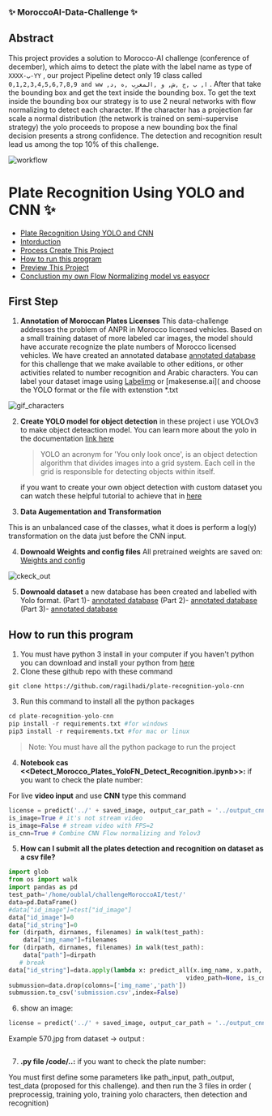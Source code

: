 ### ✨ MoroccoAI-Data-Challenge ✨

## Abstract
  This project provides a solution to Morocco-AI challenge (conference of december), which aims to detect the plate with the label name as type of ```XXXX-ﺏ-YY``` , our project Pipeline detect only 19 class called ```0,1,2,3,4,5,6,7,8,9 and ww ,ا, ب ,ج ,ش, و ,المغرب ,ه ,د``` . After that take the bounding box and get the text inside the bounding box. To get the text inside the bounding box our strategy is to use 2 neural networks with flow normalizing to detect each character. If the character has a projection far scale a normal distribution (the network is trained on semi-supervise strategy) the yolo proceeds to propose a new bounding box the final decision presents a strong confidence. The detection and recognition result lead us among the top 10% of this challenge.

<img src="images/workflow.png" alt="workflow">

# Plate Recognition Using YOLO and CNN  ✨

  - [Plate Recognition Using YOLO and CNN](#plate-recognition-using-yolo-and-cnn)
  - [Intorduction](#intorduction)
  - [Process Create This Project](#process-create-this-project)
  - [How to run this program](#how-to-run-this-program)
  - [Preview This Project](#preview-this-project)
  - [Conclustion my own Flow Normalizing model vs easyocr](#conclustion-my-own-cnn-model-vs-easyocr)


## First Step 

1. **Annotation of Moroccan Plates Licenses**
   This data-challenge addresses the problem of ANPR in Morocco licensed vehicles. Based on a small training dataset of more labeled car images, the model should have accurate recognize the plate numbers of Morocco licensed vehicles.
   We have created an annotated database [annotated database](https://drive.google.com/drive/folders/1ZFdMo-CyisVzXsSioRH9KrbbD1J4_BMH?usp=sharing) for this challenge that we make available to other editions, or other activities related to number recognition and Arabic characters. 
   You can label your dataset image using [Labelimg]() or [makesense.ai]( and choose the YOLO format or the file with extenstion *.txt
<img src="images/gif_characters.gif" alt="gif_characters">

<img src="images/gif_plates.gif" alt="">

2. **Create YOLO model for object detection**
   in these project i use YOLOv3  to make object deteaction model. You can learn more about the yolo in the documentation [link here](https://github.com/ultralytics/yolov5)

   > YOLO an acronym for 'You only look once', is an object detection algorithm that divides images into a grid system. Each cell in the grid is responsible for detecting objects within itself.

   if you want to create your own object detection with custom dataset you can watch these helpful tutorial to achieve that in [here](https://www.youtube.com/watch?v=GRtgLlwxpc4)

3. **Data Augementation and Transformation**
  
  This is an unbalanced case of the classes, what it does is perform a log(y) transformation on the data just before the CNN input.
<img src="images/non-eq.png" alt="">

4. **Downoald Weights and config files**
  All pretrained weights are saved on:  [Weights and config](https://drive.google.com/drive/folders/1qTvKYEfpLR-4hcFaeT11aB_bpCX3lQUi?usp=sharing)
<img src="images/check_out.png" alt="ckeck_out">

5. **Downoald dataset**
  a new database has been created and labelled with Yolo format.
  (Part 1)- [annotated database](https://drive.google.com/drive/folders/1ZFdMo-CyisVzXsSioRH9KrbbD1J4_BMH?usp=sharing)
  (Part 2)- [annotated database](https://drive.google.com/drive/folders/1ZFdMo-CyisVzXsSioRH9KrbbD1J4_BMH?usp=sharing)
  (Part 3)- [annotated database](https://drive.google.com/drive/folders/1ZFdMo-CyisVzXsSioRH9KrbbD1J4_BMH?usp=sharing)

## How to run this program

1.  You must have python 3 install in your computer if you haven't python you can download and install your python from [here](https://www.python.org/downloads/)
2.  Clone these github repo with these command
  ```git
  git clone https://github.com/ragilhadi/plate-recognition-yolo-cnn
  ```
3. Run this command to install all the python packages
```python
cd plate-recognition-yolo-cnn
pip install -r requirements.txt #for windows
pip3 install -r requirements.txt #for mac or linux
```
> Note: You must have all the python package to run the project

4. **Notebook cas <<Detect_Morocco_Plates_YoloFN_Detect_Recognition.ipynb>>:** if you want to check the plate number:

For live **video input** and use **CNN** type this command
```python
license = predict('../' + saved_image, output_car_path = '../output_cnn.jpg', output_license_path_original = '../license_original_cnn.jpg', output_license_path = '../license_cnn.jpg', is_cnn=True, is_image=True)
is_image=True # it's not stream video 
is_image=False # stream video with FPS=2
is_cnn=True # Combine CNN Flow normalizing and Yolov3 
```
5. **How can I submit all the plates detection and recognition on dataset as a csv file?**

```python
import glob
from os import walk
import pandas as pd
test_path='/home/oublal/challengeMoroccoAI/test/'
data=pd.DataFrame()
#data["id_image"]=test["id_image"]
data["id_image"]=0
data["id_string"]=0
for (dirpath, dirnames, filenames) in walk(test_path):
    data["img_name"]=filenames
for (dirpath, dirnames, filenames) in walk(test_path):
    data["path"]=dirpath
   # break
data["id_string"]=data.apply(lambda x: predict_all(x.img_name, x.path,
                                                 video_path=None, is_cnn=False,is_image=True), axis=1)
submussion=data.drop(colomns=['img_name','path'])
submussion.to_csv('submission.csv',index=False)
```
6. show an image:

```python
license = predict('../' + saved_image, output_car_path = '../output_cnn.jpg', output_license_path_original = '../license_original_cnn.jpg', output_license_path = '../license_cnn.jpg', is_cnn=True, is_image=True)
```
Example 570.jpg from dataset -> output :

<img src="images/image1.png" alt="">


7. **.py file /code/..:** if you want to check the plate number:

You must first define some parameters like path_input, path_output, test_data (proposed for this challenge). and then run the 3 files in order ( preprocessig, training yolo, training yolo characters, then detection and recognition) 


